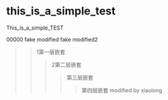 # this_is_a_simple_test
This_is_a_simple_TEST

00000
fake modified
fake modified2

> > 1第一层嵌套
> > > 2第二层嵌套
> > > > 第三层嵌套
> > > > > 第四层嵌套
modified by xiaolong
